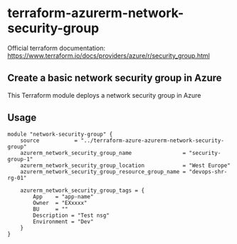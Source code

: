 # terraform-azurerm-network-security-group

Official terraform documentation: https://www.terraform.io/docs/providers/azure/r/security_group.html

## Create a basic network security group in Azure

This Terraform module deploys a network security group in Azure


## Usage

```hcl
module "network-security-group" {
    source           = "../terraform-azure-azurerm-network-security-group"
    azurerm_network_security_group_name                = "security-group-1"
    azurerm_network_security_group_location            = "West Europe"
    azurerm_network_security_group_resource_group_name = "devops-shr-rg-01"

    azurerm_network_security_group_tags = {
        App    = "app-name"
        Owner  = "EXxxxx"
        BU     = ""
        Description = "Test nsg"
        Environment = "Dev"
    }
}

```